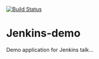[![Build Status](https://travis-ci.org/srikanthmanvi/Jenkins-demo.svg?branch=master)](https://travis-ci.org/srikanthmanvi/Jenkins-demo)


# Jenkins-demo
Demo application for Jenkins talk...
